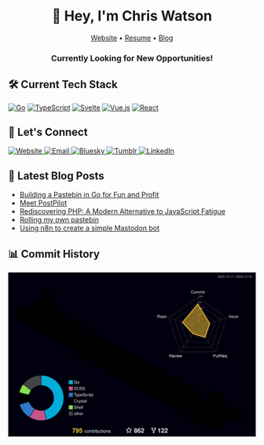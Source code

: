 <div align="center">
  <h1>👋 Hey, I'm Chris Watson</h1>
  <p>
    <a href="https://watzon.tech">Website</a> •
    <a href="https://watzon.tech/resume">Resume</a> •
    <a href="https://watzon.tech/blog">Blog</a>
  </p>
  <h3>Currently Looking for New Opportunities!</h3>
</div>

## 🛠️ Current Tech Stack
<p>
  <a href="https://golang.org/"><img src="https://img.shields.io/badge/-Go-00ADD8?style=for-the-badge&logo=go&logoColor=white" alt="Go" /></a>
  <a href="https://www.typescriptlang.org/"><img src="https://img.shields.io/badge/-TypeScript-3178C6?style=for-the-badge&logo=typescript&logoColor=white" alt="TypeScript" /></a>
  <a href="https://svelte.dev/"><img src="https://img.shields.io/badge/-Svelte-FF3E00?style=for-the-badge&logo=svelte&logoColor=white" alt="Svelte" /></a>
  <a href="https://vuejs.org/"><img src="https://img.shields.io/badge/-Vue.js-4FC08D?style=for-the-badge&logo=vue.js&logoColor=white" alt="Vue.js" /></a>
  <a href="https://reactjs.org/"><img src="https://img.shields.io/badge/-React-61DAFB?style=for-the-badge&logo=react&logoColor=black" alt="React" /></a>
</p>

## 🤝 Let's Connect
<p>
  <a href="https://watzon.tech">
    <img src="https://img.shields.io/badge/-Website-000000?style=for-the-badge&logo=safari&logoColor=white" alt="Website" />
  </a>
  <a href="mailto:cawatson1993@gmail.com">
    <img src="https://img.shields.io/badge/-Email-D14836?style=for-the-badge&logo=gmail&logoColor=white" alt="Email" />
  </a>
  <a href="https://bsky.app/profile/watzon2.bsky.social">
    <img src="https://img.shields.io/badge/-Bluesky-00A3E0?style=for-the-badge&logo=bluesky&logoColor=white" alt="Bluesky" />
  </a>
  <a href="https://www.tumblr.com/byte-my-ascii">
    <img src="https://img.shields.io/badge/-Tumblr-36465D?style=for-the-badge&logo=tumblr&logoColor=white" alt="Tumblr" />
  </a>
  <a href="https://www.linkedin.com/in/watzon1993/">
    <img src="https://img.shields.io/badge/-LinkedIn-0077B5?style=for-the-badge&logo=linkedin&logoColor=white" alt="LinkedIn" />
  </a>
</p>

## 📝 Latest Blog Posts
<!-- BLOG-POST-LIST:START -->
- [Building a Pastebin in Go for Fun and Profit](/blog/building-a-pastebin-in-go-for-fun-and-profit)
- [Meet PostPilot](/blog/meet-postpilot)
- [Rediscovering PHP: A Modern Alternative to JavaScript Fatigue](/blog/rediscovering-php-a-modern-alternative-to-javascript-fatigue)
- [Rolling my own pastebin](/blog/rolling-my-own-pastebin)
- [Using n8n to create a simple Mastodon bot](/blog/using-n8n-to-create-a-simple-mastodon-bot)
<!-- BLOG-POST-LIST:END -->

## 📊 Commit History
![Commit History](https://raw.githubusercontent.com/watzon/watzon/refs/heads/master/profile-3d-contrib/profile-night-rainbow.svg)
